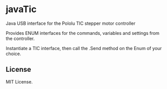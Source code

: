 # javaTic
Java USB interface for the Pololu TIC stepper motor controller

Provides ENUM interfaces for the commands, variables and settings from the controller.

Instantiate a TIC interface, then call the .Send method on the Enum of your choice.

## License

MIT License.

